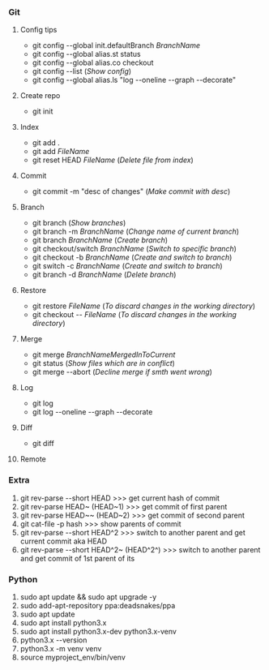 ### Git

1. Config tips
    - git config --global init.defaultBranch _BranchName_
    - git config --global alias.st status
    - git config --global alias.co checkout
    - git config --list  (_Show config_)
    - git config --global alias.ls "log --oneline --graph --decorate"
2. Create repo
    - git init
  
3. Index
    - git add .
    - git add _FileName_
    - git reset HEAD _FileName_  (_Delete file from index_)
4. Commit
    - git commit -m "desc of changes"  (_Make commit with desc_)
5. Branch
    - git branch  (_Show branches_)
    - git branch -m _BranchName_ (_Change name of current branch_)
    - git branch _BranchName_  (_Create branch_)
    - git checkout/switch _BranchName_  (_Switch to specific branch_)
    - git checkout -b _BranchName_  (_Create and switch to branch_)
    - git switch -c _BranchName_  (_Create and switch to branch_)
    - git branch -d _BranchName_  (_Delete branch_)
6. Restore
    - git restore _FileName_  (_To discard changes in the working directory_)
    - git checkout -- _FileName_  (_To discard changes in the working directory_)
7. Merge
    - git merge _BranchNameMergedInToCurrent_
    - git status  (_Show files which are in conflict_)
    - git merge --abort  (_Decline merge if smth went wrong_)
8. Log
    - git log
    - git log --oneline --graph --decorate
  
9. Diff
    - git diff
10. Remote

### Extra

1. git rev-parse --short HEAD >>> get current hash of commit
2. git rev-parse HEAD~ (HEAD~1) >>> get commit of first parent
3. git rev-parse HEAD~~ (HEAD~2) >>> get commit of second parent
4. git cat-file -p hash >>> show parents of commit
5. git rev-parse --short HEAD^2 >>> switch to another parent and get current commit aka HEAD
6. git rev-parse --short HEAD^2~ (HEAD^2^) >>> switch to another parent and get commit of 1st parent of its

### Python

1.  sudo apt update && sudo apt upgrade -y
2.  sudo add-apt-repository ppa:deadsnakes/ppa
3.  sudo apt update
4.  sudo apt install python3.x
5.  sudo apt install python3.x-dev python3.x-venv
6.  python3.x --version
7.  python3.x -m venv venv
8.  source myproject_env/bin/venv

